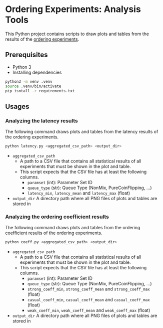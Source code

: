 # Ordering Experiments: Analysis Tools

This Python project contains scripts to draw plots and tables from the results of the [ordering experiments](../ordering).

## Prerequisites
- Python 3
- Installing dependencies
```bash
python3 -m venv .venv
source .venv/bin/activate
pip isntall -r requirements.txt
```

## Usages

### Analyzing the latency results

The following command draws plots and tables from the latency results of the ordering experiments.
```bash
python latency.py <aggregated_csv_path> <output_dir>
```
- `aggregated_csv_path`
  - A path to a CSV file that contains all statistical results of all experiments that must be shown in the plot and table.
  - This script expects that the CSV file has at least the following columns.
    - `paramset` (int): Parameter Set ID
    - `queue_type` (str): Queue Type (NonMix, PureCoinFlipping, ...)
    - `latency_min`, `latency_mean` and `latency_max` (float)
- `output_dir` A directory path where all PNG files of plots and tables are stored in


### Analyzing the ordering coefficient results

The following command draws plots and tables from the ordering coefficient results of the ordering experiments.
```bash
python coeff.py <aggregated_csv_path> <output_dir>
```
- `aggregated_csv_path`
  - A path to a CSV file that contains all statistical results of all experiments that must be shown in the plot and table.
  - This script expects that the CSV file has at least the following columns.
    - `paramset` (int): Parameter Set ID
    - `queue_type` (str): Queue Type (NonMix, PureCoinFlipping, ...)
    - `strong_coeff_min`, `strong_coeff_mean` and `strong_coeff_max` (float)
    - `casual_coeff_min`, `casual_coeff_mean` and `casual_coeff_max` (float)
    - `weak_coeff_min`, `weak_coeff_mean` and `weak_coeff_max` (float)
- `output_dir` A directory path where all PNG files of plots and tables are stored in
